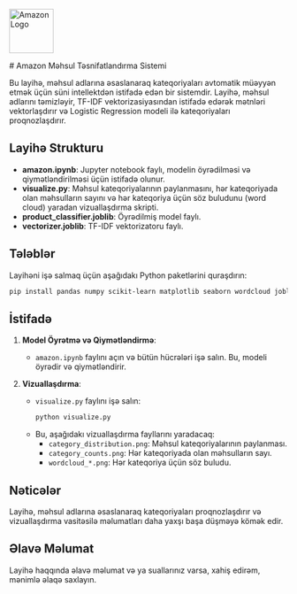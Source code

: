 <p align="left">
  <img src="https://upload.wikimedia.org/wikipedia/commons/a/a9/Amazon_logo.svg" alt="Amazon Logo" width="80"/>
</p>
# Amazon Məhsul Təsnifatlandırma Sistemi

Bu layihə, məhsul adlarına əsaslanaraq kateqoriyaları avtomatik müəyyən etmək üçün süni intellektdən istifadə edən bir sistemdir. Layihə, məhsul adlarını təmizləyir, TF-IDF vektorizasiyasından istifadə edərək mətnləri vektorlaşdırır və Logistic Regression modeli ilə kateqoriyaları proqnozlaşdırır.

## Layihə Strukturu

- **amazon.ipynb**: Jupyter notebook faylı, modelin öyrədilməsi və qiymətləndirilməsi üçün istifadə olunur.
- **visualize.py**: Məhsul kateqoriyalarının paylanmasını, hər kateqoriyada olan məhsulların sayını və hər kateqoriya üçün söz buludunu (word cloud) yaradan vizuallaşdırma skripti.
- **product_classifier.joblib**: Öyrədilmiş model faylı.
- **vectorizer.joblib**: TF-IDF vektorizatoru faylı.

## Tələblər

Layihəni işə salmaq üçün aşağıdakı Python paketlərini quraşdırın:

```bash
pip install pandas numpy scikit-learn matplotlib seaborn wordcloud joblib
```

## İstifadə

1. **Model Öyrətmə və Qiymətləndirmə**:

   - `amazon.ipynb` faylını açın və bütün hücrələri işə salın. Bu, modeli öyrədir və qiymətləndirir.

2. **Vizuallaşdırma**:
   - `visualize.py` faylını işə salın:
     ```bash
     python visualize.py
     ```
   - Bu, aşağıdakı vizuallaşdırma fayllarını yaradacaq:
     - `category_distribution.png`: Məhsul kateqoriyalarının paylanması.
     - `category_counts.png`: Hər kateqoriyada olan məhsulların sayı.
     - `wordcloud_*.png`: Hər kateqoriya üçün söz buludu.

## Nəticələr

Layihə, məhsul adlarına əsaslanaraq kateqoriyaları proqnozlaşdırır və vizuallaşdırma vasitəsilə məlumatları daha yaxşı başa düşməyə kömək edir.

## Əlavə Məlumat

Layihə haqqında əlavə məlumat və ya suallarınız varsa, xahiş edirəm, mənimlə əlaqə saxlayın.
